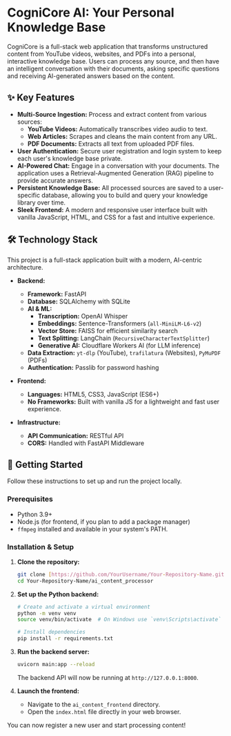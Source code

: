 # CogniCore AI: Your Personal Knowledge Base


CogniCore is a full-stack web application that transforms unstructured content from YouTube videos, websites, and PDFs into a personal, interactive knowledge base. Users can process any source, and then have an intelligent conversation with their documents, asking specific questions and receiving AI-generated answers based on the content.

## ✨ Key Features

* **Multi-Source Ingestion:** Process and extract content from various sources:
    * **YouTube Videos:** Automatically transcribes video audio to text.
    * **Web Articles:** Scrapes and cleans the main content from any URL.
    * **PDF Documents:** Extracts all text from uploaded PDF files.
* **User Authentication:** Secure user registration and login system to keep each user's knowledge base private.
* **AI-Powered Chat:** Engage in a conversation with your documents. The application uses a Retrieval-Augmented Generation (RAG) pipeline to provide accurate answers.
* **Persistent Knowledge Base:** All processed sources are saved to a user-specific database, allowing you to build and query your knowledge library over time.
* **Sleek Frontend:** A modern and responsive user interface built with vanilla JavaScript, HTML, and CSS for a fast and intuitive experience.

## 🛠️ Technology Stack

This project is a full-stack application built with a modern, AI-centric architecture.

* **Backend:**
    * **Framework:** FastAPI
    * **Database:** SQLAlchemy with SQLite
    * **AI & ML:**
        * **Transcription:** OpenAI Whisper
        * **Embeddings:** Sentence-Transformers (`all-MiniLM-L6-v2`)
        * **Vector Store:** FAISS for efficient similarity search
        * **Text Splitting:** LangChain (`RecursiveCharacterTextSplitter`)
        * **Generative AI:** Cloudflare Workers AI (for LLM inference)
    * **Data Extraction:** `yt-dlp` (YouTube), `trafilatura` (Websites), `PyMuPDF` (PDFs)
    * **Authentication:** Passlib for password hashing

* **Frontend:**
    * **Languages:** HTML5, CSS3, JavaScript (ES6+)
    * **No Frameworks:** Built with vanilla JS for a lightweight and fast user experience.

* **Infrastructure:**
    * **API Communication:** RESTful API
    * **CORS:** Handled with FastAPI Middleware

## 🚀 Getting Started

Follow these instructions to set up and run the project locally.

### Prerequisites

* Python 3.9+
* Node.js (for frontend, if you plan to add a package manager)
* `ffmpeg` installed and available in your system's PATH.

### Installation & Setup

1.  **Clone the repository:**
    ```bash
    git clone [https://github.com/YourUsername/Your-Repository-Name.git](https://github.com/YourUsername/Your-Repository-Name.git)
    cd Your-Repository-Name/ai_content_processor
    ```

2.  **Set up the Python backend:**
    ```bash
    # Create and activate a virtual environment
    python -m venv venv
    source venv/bin/activate  # On Windows use `venv\Scripts\activate`

    # Install dependencies
    pip install -r requirements.txt
    ```

3.  **Run the backend server:**
    ```bash
    uvicorn main:app --reload
    ```
    The backend API will now be running at `http://127.0.0.1:8000`.

4.  **Launch the frontend:**
    * Navigate to the `ai_content_frontend` directory.
    * Open the `index.html` file directly in your web browser.

You can now register a new user and start processing content!
